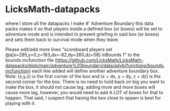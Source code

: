 # LicksMath-datapacks
where I store all the datapacks I make
#' Adventure Boundary
this data packs makes it so that players inside a defined box (or boxes) will be set to adventure mode and is intended to prevent griefing in said box (or boxes) and sets them back to survival mode when they leave.

Please edit/add more lines "scoreboard players set @a[x=295,y=0,z=163,dx=-82,dy=260,dz=58] inBounds 1" to the bounds.mcfunction file (https://github.com/LicksMath/LicksMath-datapacks/blob/main/adventure%20boundary/data/advb/functions/bounds.mcfunction) each line added will define another adventure boundary box. Note: (x,y,z) is the first corner of the box and (x + dx, y + dy, z + dz) is the second corner for the box. There is no need to hold back on big you want to make the box, it should not cause lag. adding more and more boxes will cause more lag, however, you would need to add A LOT of boxes for that to happen. That said, I suspect that having the box close to spawn is best for playing with it. 
